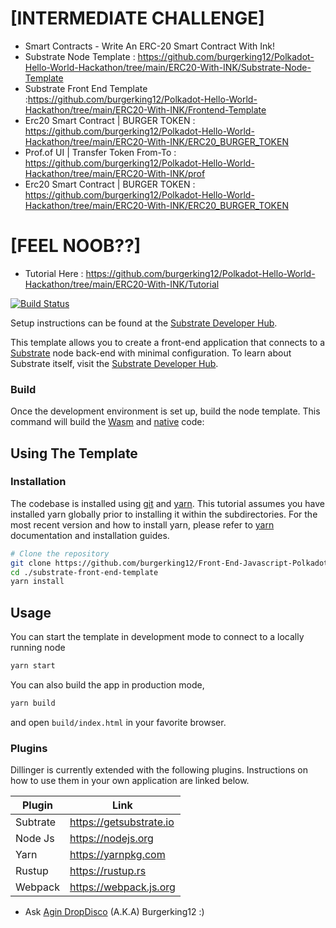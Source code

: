# [INTERMEDIATE CHALLENGE] 
* Smart Contracts - Write An ERC-20 Smart Contract With Ink!
* Substrate Node Template : https://github.com/burgerking12/Polkadot-Hello-World-Hackathon/tree/main/ERC20-With-INK/Substrate-Node-Template
* Substrate Front End Template :https://github.com/burgerking12/Polkadot-Hello-World-Hackathon/tree/main/ERC20-With-INK/Frontend-Template
* Erc20 Smart Contract | BURGER TOKEN : https://github.com/burgerking12/Polkadot-Hello-World-Hackathon/tree/main/ERC20-With-INK/ERC20_BURGER_TOKEN
* Prof.of UI | Transfer Token From-To : https://github.com/burgerking12/Polkadot-Hello-World-Hackathon/tree/main/ERC20-With-INK/prof
* Erc20 Smart Contract | BURGER TOKEN : https://github.com/burgerking12/Polkadot-Hello-World-Hackathon/tree/main/ERC20-With-INK/ERC20_BURGER_TOKEN

# [FEEL NOOB??]
* Tutorial Here : https://github.com/burgerking12/Polkadot-Hello-World-Hackathon/tree/main/ERC20-With-INK/Tutorial

[![Build Status](https://travis-ci.org/joemccann/dillinger.svg?branch=master)](https://github.com/burgerking12/Front-End-Javascript-Polkadot)


Setup instructions can be found at the
[Substrate Developer Hub](https://substrate.dev/docs/en/knowledgebase/getting-started).

This template allows you to create a front-end application that connects to a
[Substrate](https://github.com/paritytech/substrate) node back-end with minimal
configuration. To learn about Substrate itself, visit the
[Substrate Developer Hub](https://substrate.dev).

### Build

Once the development environment is set up, build the node template. This command will build the
[Wasm](https://substrate.dev/docs/en/knowledgebase/advanced/executor#wasm-execution) and
[native](https://substrate.dev/docs/en/knowledgebase/advanced/executor#native-execution) code:

## Using The Template

### Installation

The codebase is installed using [git](https://git-scm.com/) and [yarn](https://yarnpkg.com/). This tutorial assumes you have installed yarn globally prior to installing it within the subdirectories. For the most recent version and how to install yarn, please refer to [yarn](https://yarnpkg.com/) documentation and installation guides. 

```bash
# Clone the repository
git clone https://github.com/burgerking12/Front-End-Javascript-Polkadot.git
cd ./substrate-front-end-template
yarn install
```
## Usage

You can start the template in development mode to connect to a locally running node

```bash
yarn start
```

You can also build the app in production mode,

```bash
yarn build
```
and open `build/index.html` in your favorite browser.



### Plugins

Dillinger is currently extended with the following plugins. Instructions on how to use them in your own application are linked below.

| Plugin | Link |
| ------ | ------ |
| Subtrate | https://getsubstrate.io |
| Node Js | https://nodejs.org |
| Yarn | https://yarnpkg.com |
| Rustup | https://rustup.rs |
| Webpack |https://webpack.js.org |'

* Ask [Agin DropDisco](https://twitter.com/agin_webdev) (A.K.A) Burgerking12 :)
